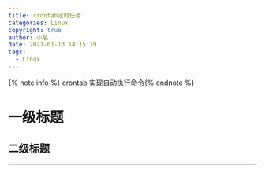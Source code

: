 ```yaml
---
title: crontab定时任务
categories: Linux
copyright: true
author: 小名
date: 2021-01-13 14:15:19
tags:
  - Linux
---
```


{% note info %} crontab 实现自动执行命令{% endnote %}

<!-- more -->

# 一级标题

## 二级标题

---
